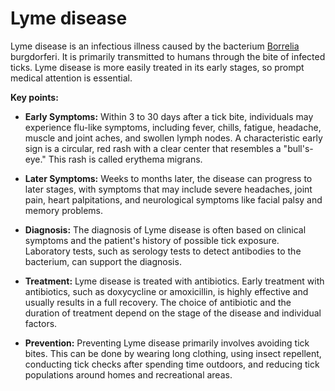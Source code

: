 # Lyme disease

Lyme disease is an infectious illness caused by the bacterium [Borrelia](../borrelia/) burgdorferi. It is primarily transmitted to humans through the bite of infected ticks. Lyme disease is more easily treated in its early stages, so prompt medical attention is essential.

**Key points:**

* **Early Symptoms:** Within 3 to 30 days after a tick bite, individuals may experience flu-like symptoms, including fever, chills, fatigue, headache, muscle and joint aches, and swollen lymph nodes. A characteristic early sign is a circular, red rash with a clear center that resembles a "bull's-eye." This rash is called erythema migrans.

* **Later Symptoms:** Weeks to months later, the disease can progress to later stages, with symptoms that may include severe headaches, joint pain, heart palpitations, and neurological symptoms like facial palsy and memory problems.

* **Diagnosis:** The diagnosis of Lyme disease is often based on clinical symptoms and the patient's history of possible tick exposure. Laboratory tests, such as serology tests to detect antibodies to the bacterium, can support the diagnosis.

* **Treatment:** Lyme disease is treated with antibiotics. Early treatment with antibiotics, such as doxycycline or amoxicillin, is highly effective and usually results in a full recovery. The choice of antibiotic and the duration of treatment depend on the stage of the disease and individual factors.

* **Prevention:** Preventing Lyme disease primarily involves avoiding tick bites. This can be done by wearing long clothing, using insect repellent, conducting tick checks after spending time outdoors, and reducing tick populations around homes and recreational areas.
